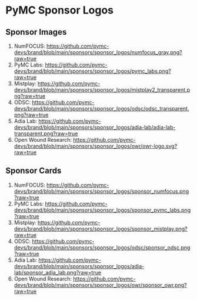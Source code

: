 # PyMC Sponsor Logos

## Sponsor Images
1. NumFOCUS: https://github.com/pymc-devs/brand/blob/main/sponsors/sponsor_logos/numfocus_gray.png?raw=true
2. PyMC Labs: https://github.com/pymc-devs/brand/blob/main/sponsors/sponsor_logos/pymc_labs.png?raw=true
3. Mistplay: https://github.com/pymc-devs/brand/blob/main/sponsors/sponsor_logos/mistplay2_transparent.png?raw=true
4. ODSC: https://github.com/pymc-devs/brand/blob/main/sponsors/sponsor_logos/odsc/odsc_transparent.png?raw=true
5. Adia Lab: https://github.com/pymc-devs/brand/blob/main/sponsors/sponsor_logos/adia-lab/adia-lab-transparent.png?raw=true
6. Open Wound Research: https://github.com/pymc-devs/brand/blob/main/sponsors/sponsor_logos/owr/owr-logo.svg?raw=true

## Sponsor Cards

1. NumFOCUS: https://github.com/pymc-devs/brand/blob/main/sponsors/sponsor_logos/sponsor_numfocus.png?raw=true
2. PyMC Labs: https://github.com/pymc-devs/brand/blob/main/sponsors/sponsor_logos/sponsor_pymc_labs.png?raw=true
3. Mistplay: https://github.com/pymc-devs/brand/blob/main/sponsors/sponsor_logos/sponsor_mistplay.png?raw=true
4. ODSC: https://github.com/pymc-devs/brand/blob/main/sponsors/sponsor_logos/odsc/sponsor_odsc.png?raw=true
5. Adia Lab: https://github.com/pymc-devs/brand/blob/main/sponsors/sponsor_logos/adia-lab/sponsor_adia_lab.png?raw=true
6. Open Wound Research: https://github.com/pymc-devs/brand/blob/main/sponsors/sponsor_logos/owr/sponsor_owr.png?raw=true
